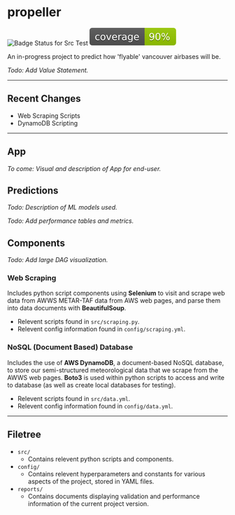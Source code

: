 # propeller

![Badge Status for Src Test](https://github.com/gavingro/propeller/actions/workflows/test-src-pull.yml/badge.svg)
![Badge Status Code Coverage](https://github.com/gavingro/propeller/blob/main/reports/coverage.svg)

An in-progress project to predict how 'flyable' vancouver airbases will be.

*Todo: Add Value Statement.*

---

## Recent Changes

* Web Scraping Scripts
* DynamoDB Scripting

---

## App

*To come: Visual and description of App for end-user.*

## Predictions

*Todo: Description of ML models used.*

*Todo: Add performance tables and metrics.*

## Components

*Todo: Add large DAG visualization.*

### Web Scraping

Includes python script components using **Selenium** to visit and scrape web data from AWWS METAR-TAF data from AWS web pages, and parse them into data documents with **BeautifulSoup**.

* Relevent scripts found in `src/scraping.py`.
* Relevent config information found in `config/scraping.yml`.

### NoSQL (Document Based) Database

Includes the use of **AWS DynamoDB**, a document-based NoSQL database, to store our semi-structured meteorological data that we scrape from the AWWS web pages. **Boto3** is used within python scripts to access and write to database (as well as create local databases for testing).

* Relevent scripts found in `src/data.yml`.
* Relevent config information found in `config/data.yml`.

---

## Filetree

* `src/`
    * Contains relevent python scripts and components.
* `config/`
    * Contains relevent hyperparameters and constants for various aspects of the project, stored in YAML files.
* `reports/`
    * Contains documents displaying validation and performance information of the current project version.
